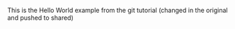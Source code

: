 This is the Hello World example from the git tutorial
(changed in the original and pushed to shared) 
